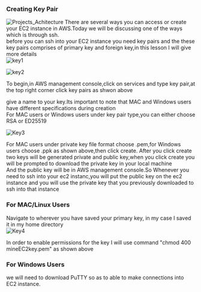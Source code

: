 ### Creating Key Pair
![Projects_Achitecture](https://github.com/AdventureLouis/Host-a-wordpress-website-in-AWS/assets/161846069/18ee33b9-6e66-4c91-a639-e0c97b4aa1ff)
There are several ways you can access or create your EC2 instance in AWS.Today we will be discussing  one of the ways which is through ssh.
<br>
before you can ssh into your EC2 instance you need key pairs and the these key pairs comprises of primary key and foreign key,in this lesson I will give more details
<br>
![key1](https://github.com/AdventureLouis/Host-a-wordpress-website-in-AWS/assets/161846069/4d274f5e-f93b-4659-99d0-50803d58166c)

![key2](https://github.com/AdventureLouis/Host-a-wordpress-website-in-AWS/assets/161846069/28339997-22af-4df4-8ee5-b330d9c42365)

To begin,in AWS management console,click on services and type key pair,at the top right corner click key pairs as shwon above
<br>

give a name to your key.Its important to note that MAC and Windows users have different specifications during creation
<br>
For MAC users or Windows users under  key pair type,you can either choose RSA or ED25519
<BR>

![Key3](https://github.com/AdventureLouis/Host-a-wordpress-website-in-AWS/assets/161846069/c743c7ef-a187-4c49-b7a4-6fdd9105c387)


For MAC users under private key file format choose .pem,for Windows users choose .ppk as shown above,then click create.
After you click create two keys will be generated private and public key,when you click create you will be prompted to download the private key in your local machine
<br>
And the public key will be in AWS management console.So Whenever you need to ssh into your ec2 instanc,you will put the public key on the ec2 instance and you will use the private key 
that you previously downloaded to ssh into that instance

### For MAC/Linux Users
Navigate to wherever you have saved your primary key, in my case I saved it in my home directory 
<br>
![Key4](https://github.com/AdventureLouis/Host-a-wordpress-website-in-AWS/assets/161846069/f7b8c2eb-8bd0-404a-b9e0-5a5126f54f0a)

In order to enable permissions  for the key I will use command "chmod 400 mineEC2key.pem" as shown above

### For Windows Users
we will need to download PuTTY so as to able to make connections into EC2 instance.


